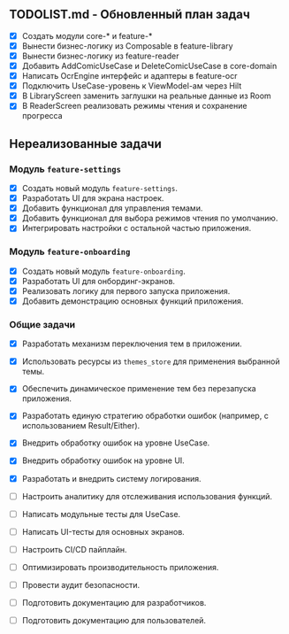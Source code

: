 ## TODOLIST.md - Обновленный план задач

- [x] Создать модули core-* и feature-*
- [x] Вынести бизнес-логику из Composable в feature-library
- [x] Вынести бизнес-логику из feature-reader
- [x] Добавить AddComicUseCase и DeleteComicUseCase в core-domain
- [x] Написать OcrEngine интерфейс и адаптеры в feature-ocr
- [x] Подключить UseCase-уровень к ViewModel-ам через Hilt
- [x] В LibraryScreen заменить заглушки на реальные данные из Room
- [x] В ReaderScreen реализовать режимы чтения и сохранение прогресса

## Нереализованные задачи

### Модуль `feature-settings`
- [x] Создать новый модуль `feature-settings`.
- [x] Разработать UI для экрана настроек.
- [x] Добавить функционал для управления темами.
- [x] Добавить функционал для выбора режимов чтения по умолчанию.
- [x] Интегрировать настройки с остальной частью приложения.

### Модуль `feature-onboarding`
- [x] Создать новый модуль `feature-onboarding`.
- [x] Разработать UI для онбординг-экранов.
- [x] Реализовать логику для первого запуска приложения.
- [x] Добавить демонстрацию основных функций приложения.

### Общие задачи
- [x] Разработать механизм переключения тем в приложении.
- [x] Использовать ресурсы из `themes_store` для применения выбранной темы.
- [x] Обеспечить динамическое применение тем без перезапуска приложения.
- [x] Разработать единую стратегию обработки ошибок (например, с использованием Result/Either).
- [x] Внедрить обработку ошибок на уровне UseCase.
- [x] Внедрить обработку ошибок на уровне UI.
- [x] Разработать и внедрить систему логирования.
- [ ] Настроить аналитику для отслеживания использования функций.
- [ ] Написать модульные тесты для UseCase.
- [ ] Написать UI-тесты для основных экранов.
- [ ] Настроить CI/CD пайплайн.
- [ ] Оптимизировать производительность приложения.
- [ ] Провести аудит безопасности.
- [ ] Подготовить документацию для разработчиков.
- [ ] Подготовить документацию для пользователей.


